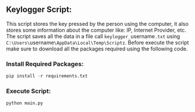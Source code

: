 
## Keylogger Script:

This script stores the key pressed by the person using the computer, it also stores some information about 
the computer like: IP, Internet Provider, etc. The script saves all the data in a file call `keylogger_`username`.txt` using `C:\Users\`username`\AppData\Local\Temp\Scriptz`. Before execute the script make sure to download all the packages required using the following code.

### Install Required Packages:

```Python
pip install -r requirements.txt
```

### Execute Script:

```Python
python main.py
```
